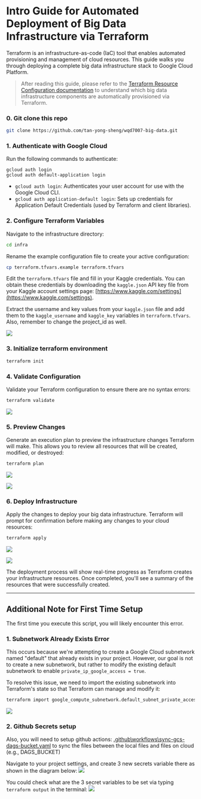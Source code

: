 # Intro Guide for Automated Deployment of Big Data Infrastructure via Terraform

Terraform is an infrastructure-as-code (IaC) tool that enables automated provisioning and management of cloud resources. This guide walks you through deploying a complete big data infrastructure stack to Google Cloud Platform.

> After reading this guide, please refer to the [Terraform Resource Configuration documentation](terraform-gcp-data-lakehouse-infrastructure.md) to understand which big data infrastructure components are automatically provisioned via Terraform.

### 0. Git clone this repo

```bash
git clone https://github.com/tan-yong-sheng/wqd7007-big-data.git
```

### 1. Authenticate with Google Cloud

Run the following commands to authenticate:

```
gcloud auth login
gcloud auth default-application login
```

- `gcloud auth login`: Authenticates your user account for use with the Google Cloud CLI.
- `gcloud auth application-default login`: Sets up credentials for Application Default Credentials (used by Terraform and client libraries).

### 2. Configure Terraform Variables

Navigate to the infrastructure directory:

```bash
cd infra
```

Rename the example configuration file to create your active configuration:

```bash
cp terraform.tfvars.example terraform.tfvars
```

Edit the `terraform.tfvars` file and fill in your Kaggle credentials. You can obtain these credentials by downloading the `kaggle.json` API key file from your Kaggle account settings page:  [https://www.kaggle.com/settings](https://www.kaggle.com/settings).

Extract the username and key values from your `kaggle.json` file and add them to the `kaggle_username` and `kaggle_key` variables in `terraform.tfvars`. Also, remember to change the project_id as well.


![](/images/terraform-setup-variable.png)


### 3. **Initialize terraform environment**

```bash
terraform init
```

### 4. **Validate Configuration**

Validate your Terraform configuration to ensure there are no syntax errors:

```bash
terraform validate
```

![](/images/terraform-validate.png)


### 5. **Preview Changes**

Generate an execution plan to preview the infrastructure changes Terraform will make. This allows you to review all resources that will be created, modified, or destroyed:

```bash
terraform plan
```

![](/images/terraform-plan1.png)

![](/images/terraform-plan2.png)

### 6. **Deploy Infrastructure**

Apply the changes to deploy your big data infrastructure. Terraform will prompt for confirmation before making any changes to your cloud resources:

```bash
terraform apply
```

![](/images/terraform-apply1.png)


![](/images/terraform-apply2.png)

The deployment process will show real-time progress as Terraform creates your infrastructure resources. Once completed, you'll see a summary of the resources that were successfully created.


---

## Additional Note for First Time Setup

The first time you execute this script, you will likely encounter this error.

### 1. Subnetwork Already Exists Error

This occurs because we're attempting to create a Google Cloud subnetwork named "default" that already exists in your project. However, our goal is not to create a new subnetwork, but rather to modify the existing default subnetwork to enable `private_ip_google_access = true`.

To resolve this issue, we need to import the existing subnetwork into Terraform's state so that Terraform can manage and modify it:

```bash
terraform import google_compute_subnetwork.default_subnet_private_access_update "projects/$(terraform output -raw project_id)/regions/$(terraform output -raw region)/subnetworks/default"
```

![](/images/terraform-subnetwork-creation-error.png)

### 2. Github Secrets setup

Also, you will need to setup github actions: [.github\workflows\sync-gcs-dags-bucket.yaml](../../../.github\workflows\sync-gcs-dags-bucket.yaml) to sync the files between the local files and files on cloud (e.g., DAGS_BUCKET)

Navigate to your project settings, and create 3 new secrets variable there as shown in the diagram below:
![](/images/github-secrets.png)

You could check what are the 3 secret variables to be set via typing `terraform output` in the terminal:
![](/images/github-secrets-check.png)
